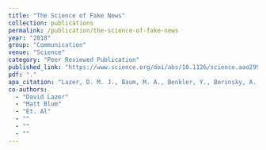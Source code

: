 ```yaml
---
title: "The Science of Fake News"
collection: publications
permalink: /publication/the-science-of-fake-news
year: "2018"
group: "Communication"
venue: "Science"
category: "Peer Reviewed Publication"
published_link: "https://www.science.org/doi/abs/10.1126/science.aao2998"
pdf: "."
apa_citation: "Lazer, D. M. J., Baum, M. A., Benkler, Y., Berinsky, A. J., Greenhill, K. M., Menczer, F., Metzger, M. J., Nyhan, B., Pennycook, G., Rothschild, D., Schudson, M., Sloman, S. A., Sunstein, C. R., Thorson, E. A., Watts, D. J., & Zittrain, J. L. (2018). The science of fake news. Science, 359(6380), 1094-1096. https://doi.org/10.1126/science.aao2998"
co-authors:
  - "David Lazer"
  - "Matt Blum"
  - "Et. Al"
  - ""
  - ""
  - ""
---
```


